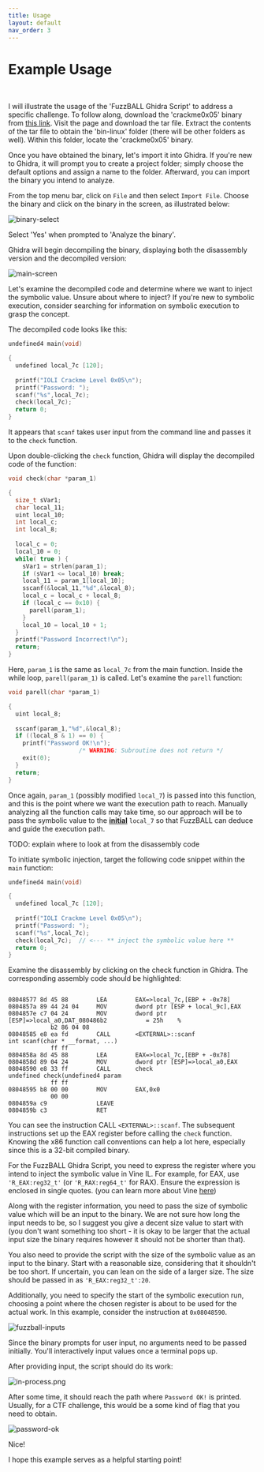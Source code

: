 ```yaml
---
title: Usage
layout: default
nav_order: 3
---
```


# Example Usage

<br>

I will illustrate the usage of the 'FuzzBALL Ghidra Script' to address a
specific challenge. To follow along, download the 'crackme0x05' binary from [this
link](https://book.rada.re/crackmes/ioli/intro.html). Visit the page and
download the tar file. Extract the contents of the tar file to obtain the
'bin-linux' folder (there will be other folders as well). Within this folder,
locate the 'crackme0x05' binary.

Once you have obtained the binary, let's import it into Ghidra. If you're new to
Ghidra, it will prompt you to create a project folder; simply choose the default
options and assign a name to the folder. Afterward, you can import the binary
you intend to analyze.

From the top menu bar, click on `File` and then select `Import File`. Choose the
binary and click on the binary in the screen, as illustrated below:

![binary-select](../assets/binary-selection.png)

Select 'Yes' when prompted to 'Analyze the binary'.

Ghidra will begin decompiling the binary, displaying both the disassembly
version and the decompiled version:

![main-screen](../assets/main-screen-ghidra.png)

Let's examine the decompiled code and determine where we want to inject the
symbolic value. Unsure about where to inject? If you're new to symbolic
execution, consider searching for information on symbolic execution to grasp the
concept.

The decompiled code looks like this:


```c
undefined4 main(void)

{
  undefined local_7c [120];
  
  printf("IOLI Crackme Level 0x05\n");
  printf("Password: ");
  scanf("%s",local_7c);
  check(local_7c);
  return 0;
}
```

It appears that `scanf` takes user input from the command line and passes it to
the `check` function.

Upon double-clicking the `check` function, Ghidra will display the decompiled code
of the function:

```c
void check(char *param_1)

{
  size_t sVar1;
  char local_11;
  uint local_10;
  int local_c;
  int local_8;
  
  local_c = 0;
  local_10 = 0;
  while( true ) {
    sVar1 = strlen(param_1);
    if (sVar1 <= local_10) break;
    local_11 = param_1[local_10];
    sscanf(&local_11,"%d",&local_8);
    local_c = local_c + local_8;
    if (local_c == 0x10) {
      parell(param_1);
    }
    local_10 = local_10 + 1;
  }
  printf("Password Incorrect!\n");
  return;
}

```

Here, `param_1` is the same as `local_7c` from the main function. Inside the while
loop, `parell(param_1)` is called. Let's examine the `parell` function:

```c
void parell(char *param_1)

{
  uint local_8;
  
  sscanf(param_1,"%d",&local_8);
  if ((local_8 & 1) == 0) {
    printf("Password OK!\n");
                    /* WARNING: Subroutine does not return */
    exit(0);
  }
  return;
}
```

Once again, `param_1` (possibly modified `local_7`) is passed into this function,
and this is the point where we want the execution path to reach. Manually
analyzing all the function calls may take time, so our approach will be to pass
the symbolic value to the **<u>initial</u>** `local_7` so that FuzzBALL can deduce and guide
the execution path.

TODO: explain where to look at from the disassembly code


To initiate symbolic injection, target the following code snippet within the
`main` function:


```c
undefined4 main(void)

{
  undefined local_7c [120];
  
  printf("IOLI Crackme Level 0x05\n");
  printf("Password: ");
  scanf("%s",local_7c);
  check(local_7c);  // <--- ** inject the symbolic value here **
  return 0;
}
```


Examine the disassembly by clicking on the check function in Ghidra. The
corresponding assembly code should be highlighted:

```assembly

08048577 8d 45 88        LEA        EAX=>local_7c,[EBP + -0x78]
0804857a 89 44 24 04     MOV        dword ptr [ESP + local_9c],EAX
0804857e c7 04 24        MOV        dword ptr [ESP]=>local_a0,DAT_080486b2           = 25h    %
            b2 86 04 08
08048585 e8 ea fd        CALL       <EXTERNAL>::scanf                                int scanf(char * __format, ...)
            ff ff
0804858a 8d 45 88        LEA        EAX=>local_7c,[EBP + -0x78]
0804858d 89 04 24        MOV        dword ptr [ESP]=>local_a0,EAX
08048590 e8 33 ff        CALL       check                                            undefined check(undefined4 param
            ff ff
08048595 b8 00 00        MOV        EAX,0x0
            00 00
0804859a c9              LEAVE
0804859b c3              RET
```

You can see the instruction CALL `<EXTERNAL>::scanf`. The subsequent instructions set
up the EAX register before calling the `check` function. Knowing the x86
function call conventions can help a lot here, especially since this is a 32-bit
compiled binary. 

For the FuzzBALL Ghidra Script, you need to express the register where you
intend to inject the symbolic value in Vine IL. For example, for EAX, use
`'R_EAX:reg32_t'` (or `'R_RAX:reg64_t'` for RAX). Ensure the expression is
enclosed in single quotes. (you can learn more about Vine
[here](https://bitblaze.cs.berkeley.edu/vine.html#Publications)) 

Along with the register information, you need to pass the size of symbolic value
which will be an input to the binary. We are not sure how long the input
needs to be, so I suggest you give a decent size value to start with (you don't
want something too short - it is okay to be larger that the actual input size
the binary requires however it should not be shorter than that).

You also need to provide the script with the size of the symbolic value as an
input to the binary. Start with a reasonable size, considering that it shouldn't
be too short. If uncertain, you can lean on the side of a larger size. The size
should be passed in as `'R_EAX:reg32_t':20`. 

Additionally, you need to specify the start of the symbolic execution run,
choosing a point where the chosen register is about to be used for the actual
work. In this example, consider the instruction at `0x08048590`.

![fuzzball-inputs](../assets/fuzzball-inputs.png)

Since the binary prompts for user input, no arguments need to be passed
initially. You'll interactively input values once a terminal pops up.

After providing input, the script should do its work:

![in-process.png](../assets/in-process.png)

After some time, it should reach the path where `Password OK!` is printed.
Usually, for a CTF challenge, this would be a some kind of flag that you need to
obtain.

![password-ok](../assets/password-ok.png)

Nice!

I hope this example serves as a helpful starting point!





